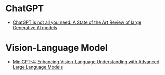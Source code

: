 # ChatGPT
* [ChatGPT is not all you need. A State of the Art Review of large Generative AI models](https://arxiv.org/abs/2301.04655)



# Vision-Language Model
* [MiniGPT-4: Enhancing Vision-Language Understanding with Advanced Large Language Models](https://arxiv.org/pdf/2304.10592.pdf)
